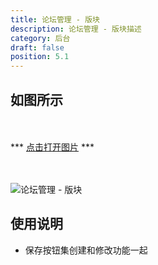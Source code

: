 ```yaml
---
title: 论坛管理 - 版块
description: 论坛管理 - 版块描述
category: 后台
draft: false
position: 5.1
---
```


<div class="content my-4">

## 如图所示

<br />
<br />
*** <a href="/admin/www.youdeyiwu.com_admin_section.png" target="_blank">点击打开图片</a> ***
<br />
<br />
<br />

![论坛管理 - 版块](/admin/www.youdeyiwu.com_admin_section.png)

## 使用说明

- 保存按钮集创建和修改功能一起

</div>
